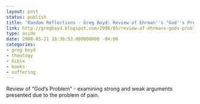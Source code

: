 ```yaml
---
layout: post
status: publish
title: 'Random Reflections - Greg Boyd: Review of Ehrman''s "God''s Problem"'
link: http://gregboyd.blogspot.com/2008/05/review-of-ehrmans-gods-problem.html
type: aside
date: 2008-05-21 18:36:53.000000000 -04:00
categories:
- greg boyd
- theology
- bible
- books
- suffering
---
```

<p>Review of &ldquo;God&rsquo;s Problem&rdquo; - examining strong and weak arguments presented due to the problem of pain.</p>
